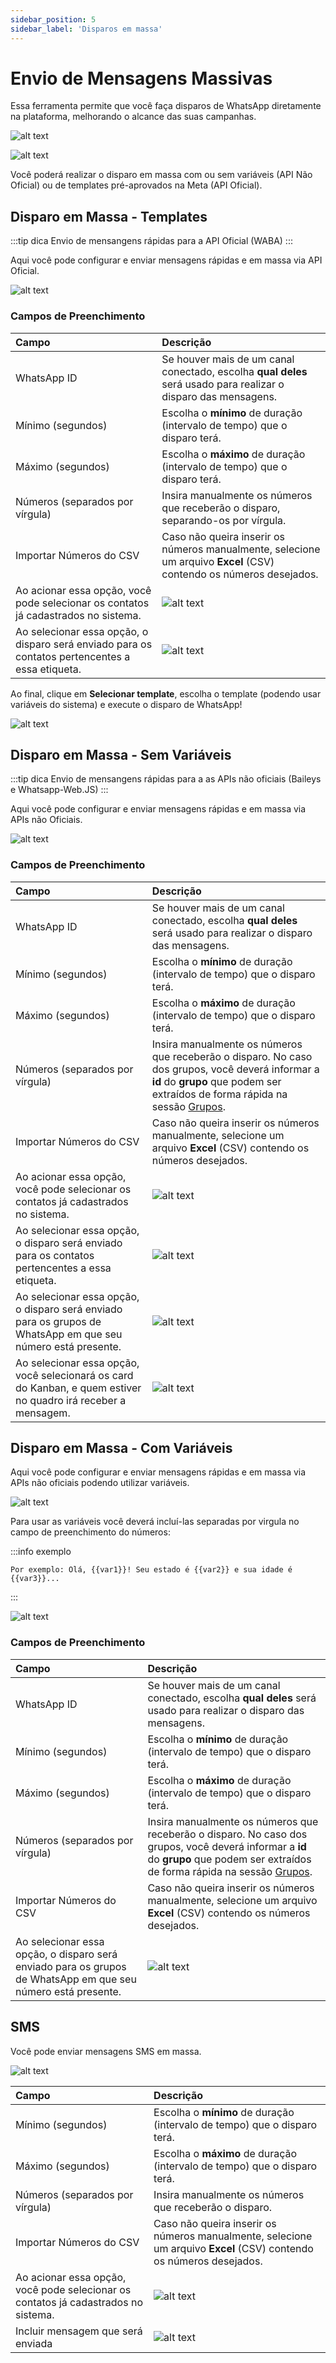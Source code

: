 ```yaml
---
sidebar_position: 5
sidebar_label: 'Disparos em massa'
---
```


# Envio de Mensagens Massivas

Essa ferramenta permite que você faça disparos de WhatsApp diretamente na plataforma, melhorando o alcance das suas campanhas.

![alt text](assetsDis/image.png)

![alt text](assetsDis/image-1.png)

Você poderá realizar o disparo em massa com ou sem variáveis (API Não Oficial) ou de templates pré-aprovados na Meta (API Oficial).

## Disparo em Massa - Templates

:::tip dica
Envio de mensangens rápidas para a API Oficial (WABA)
:::

Aqui você pode configurar e enviar mensagens rápidas e em massa via API Oficial.

![alt text](assetsDis/image-3.png)

### Campos de Preenchimento

| Campo | Descrição |
| :--- | :--- |
| WhatsApp ID | Se houver mais de um canal conectado, escolha **qual deles** será usado para realizar o disparo das mensagens. |
| Mínimo (segundos) | Escolha o **mínimo** de duração (intervalo de tempo) que o disparo terá. |
| Máximo (segundos) | Escolha o **máximo** de duração (intervalo de tempo) que o disparo terá. |
| Números (separados por vírgula) | Insira manualmente os números que receberão o disparo, separando-os por vírgula. |
| Importar Números do CSV | Caso não queira inserir os números manualmente, selecione um arquivo **Excel** (CSV) contendo os números desejados. |
| Ao acionar essa opção, você pode selecionar os contatos já cadastrados no sistema. | ![alt text](assetsDis/image-4.png) |
| Ao selecionar essa opção, o disparo será enviado para os contatos pertencentes a essa etiqueta.  | ![alt text](assetsDis/image-5.png) |

Ao final, clique em **Selecionar template**, escolha o template (podendo usar variáveis do sistema) e execute o disparo de WhatsApp!

![alt text](assetsDis/image-6.png)

## Disparo em Massa - Sem Variáveis

:::tip dica
Envio de mensangens rápidas para a as APIs não oficiais (Baileys e Whatsapp-Web.JS)
:::

Aqui você pode configurar e enviar mensagens rápidas e em massa via APIs não Oficiais.

![alt text](assetsDis/image-7.png)

### Campos de Preenchimento

| Campo | Descrição |
| :--- | :--- |
| WhatsApp ID | Se houver mais de um canal conectado, escolha **qual deles** será usado para realizar o disparo das mensagens. |
| Mínimo (segundos) | Escolha o **mínimo** de duração (intervalo de tempo) que o disparo terá. |
| Máximo (segundos) | Escolha o **máximo** de duração (intervalo de tempo) que o disparo terá. |
| Números (separados por vírgula) | Insira manualmente os números que receberão o disparo. No caso dos grupos, você deverá informar a **id** do **grupo** que podem ser extraídos de forma rápida na sessão [Grupos](grupos.md). |
| Importar Números do CSV | Caso não queira inserir os números manualmente, selecione um arquivo **Excel** (CSV) contendo os números desejados. |
| Ao acionar essa opção, você pode selecionar os contatos já cadastrados no sistema. | ![alt text](assetsDis/image-4.png) |
| Ao selecionar essa opção, o disparo será enviado para os contatos pertencentes a essa etiqueta.  | ![alt text](assetsDis/image-5.png) |
| Ao selecionar essa opção, o disparo será enviado para os grupos de WhatsApp em que seu número está presente. | ![alt text](assetsDis/image-9.png) |
| Ao selecionar essa opção, você selecionará os card do Kanban, e quem estiver no quadro irá receber a mensagem.| ![alt text](assetsDis/image-8.png) |

## Disparo em Massa - Com Variáveis

Aqui você pode configurar e enviar mensagens rápidas e em massa via APIs não oficiais podendo utilizar variáveis.

![alt text](assetsDis/image-12.png)

Para usar as variáveis você deverá incluí-las separadas por virgula no campo de preenchimento do números:

:::info exemplo

```
Por exemplo: Olá, {{var1}}! Seu estado é {{var2}} e sua idade é {{var3}}...
```
:::

![alt text](assetsDis/image-13.png)

### Campos de Preenchimento 

| Campo | Descrição |
| :--- | :--- |
| WhatsApp ID | Se houver mais de um canal conectado, escolha **qual deles** será usado para realizar o disparo das mensagens. |
| Mínimo (segundos) | Escolha o **mínimo** de duração (intervalo de tempo) que o disparo terá. |
| Máximo (segundos) | Escolha o **máximo** de duração (intervalo de tempo) que o disparo terá. |
| Números (separados por vírgula) | Insira manualmente os números que receberão o disparo. No caso dos grupos, você deverá informar a **id** do **grupo** que podem ser extraídos de forma rápida na sessão [Grupos](grupos.md). |
| Importar Números do CSV | Caso não queira inserir os números manualmente, selecione um arquivo **Excel** (CSV) contendo os números desejados. |
| Ao selecionar essa opção, o disparo será enviado para os grupos de WhatsApp em que seu número está presente. | ![alt text](assetsDis/image-9.png) |


## SMS

Você pode enviar mensagens SMS em massa.

![alt text](assetsDis/image-10.png)

| Campo | Descrição |
| :--- | :--- |
| Mínimo (segundos) | Escolha o **mínimo** de duração (intervalo de tempo) que o disparo terá. |
| Máximo (segundos) | Escolha o **máximo** de duração (intervalo de tempo) que o disparo terá. |
| Números (separados por vírgula) | Insira manualmente os números que receberão o disparo.  |
| Importar Números do CSV | Caso não queira inserir os números manualmente, selecione um arquivo **Excel** (CSV) contendo os números desejados. |
| Ao acionar essa opção, você pode selecionar os contatos já cadastrados no sistema. | ![alt text](assetsDis/image-4.png) |
|Incluir mensagem que será enviada |![alt text](assetsDis/image-11.png) | 